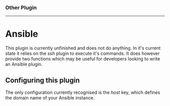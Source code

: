 ### Other Plugin
---
# Ansible

This plugin is currently unfinished and does not do anything. In it's current state it relies on the *ssh* plugin to execute it's commands. It does however provide two functions which may be useful for developers looking to write an Ansible plugin.

## Configuring this plugin

The only configuration currently recognised is the *host* key, which defines the domain name of your Ansible instance.